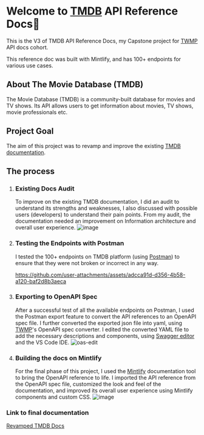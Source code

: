# Welcome to [TMDB](https://www.themoviedb.org/) API Reference Docs👋
This is the V3 of TMDB API Reference Docs, my Capstone project for [TWMP](https://technicalwritingmp.com/) API docs cohort.

This reference doc was built with Mintlify, and has 100+ endpoints for various use cases.

## About The Movie Database (TMDB)
   The Movie Database (TMDB) is a community-built database for movies and TV shows. Its API allows users to get information about movies, TV shows, movie professionals etc.

## Project Goal
   The aim of this project was to revamp and improve the existing [TMDB documentation](https://developer.themoviedb.org/docs/getting-started).

## The process

1. ### Existing Docs Audit
   To improve on the existing TMDB documentation, I did an audit to understand its strengths and weaknesses, I also discussed with possible users (developers) to understand their pain points. From my audit, the documentation needed an improvement on Information architecture and overall user experience.
   ![image](https://github.com/user-attachments/assets/b0912734-3ba0-4b2e-85a1-d781c3b7d0dd)


2. ### Testing the Endpoints with Postman
   I tested the 100+ endpoints on TMDB platform (using [Postman](postman.com)) to ensure that they were not broken or incorrect in any way.

   https://github.com/user-attachments/assets/adcca91d-d356-4b58-a120-baf2d8b3aeca


3. ### Exporting to OpenAPI Spec
   After a successful test of all the available endpoints on Postman, I used the Postman export feature to convert the API references to an OpenAPI spec file. I further converted the exported json file into yaml, using [TWMP](https://technicalwritingmp.com/)'s OpenAPI spec converter. I edited the converted YAML file to add the necessary descriptions and components, using [Swagger editor](https://editor.swagger.io/) and the VS Code IDE.
   ![oas-edit](https://github.com/user-attachments/assets/1eae03c1-3964-4de9-8ced-3b148479ba7c)



4. ### Building the docs on Mintlify
   For the final phase of this project, I used the [Mintlify](https://mintlify.com/) documentation tool to bring the OpenAPI reference to life. I imported the API reference from the OpenAPI spec file, customized the look and feel of the documentation, and improved its overall user experience using Mintlify components and custom CSS.
   ![image](https://github.com/user-attachments/assets/0d360eab-3857-40ae-9c67-b4d87ccf0f41)



### Link to final documentation
[Revamped TMDB Docs](https://devliz.mintlify.app/introduction)





